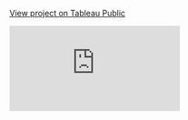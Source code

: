 [View project on Tableau Public](https://public.tableau.com/views/BellabeatCaseStudy_16588024394680/D1-Title?:language=en-US&:display_count=n&:origin=viz_share_link)

![D9-3_ActMinVSCal.pdf](https://github.com/ryyanpark/My-Data-Visualizations/files/9356817/D9-3_ActMinVSCal.pdf)

